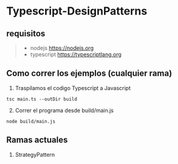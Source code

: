 # Typescript-DesignPatterns

##  requisitos
> - nodejs <a href="#" onclick='window.open("https://nodejs.org");return false;'>https://nodejs.org</a>
> - typescript <a href="#" onclick='window.open("https://www.typescriptlang.org/");return false;'>https://typescriptlang.org</a>

## Como correr los ejemplos (cualquier rama)

1. Traspilamos el codigo Typescript a Javascript

```
tsc main.ts --outDir build
```

2. Correr el programa desde build/main.js

```
node build/main.js
```

## Ramas actuales

1. StrategyPattern

